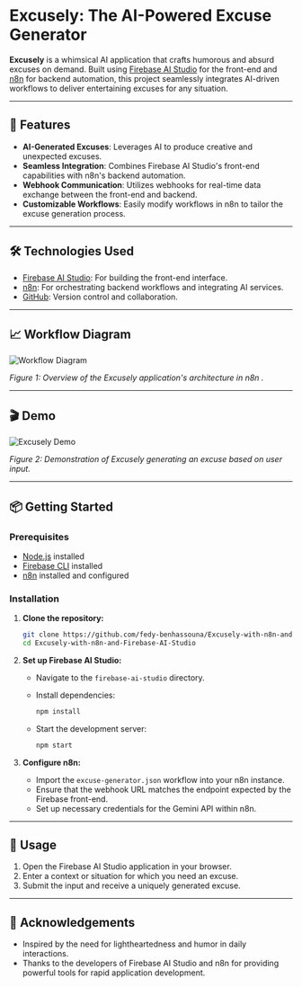 
# Excusely: The AI-Powered Excuse Generator 

**Excusely** is a whimsical AI application that crafts humorous and absurd excuses on demand. Built using [Firebase AI Studio](https://firebase.google.com/products/ai-studio) for the front-end and [n8n](https://n8n.io/) for backend automation, this project seamlessly integrates AI-driven workflows to deliver entertaining excuses for any situation.

---

## 🚀 Features

* **AI-Generated Excuses**: Leverages AI to produce creative and unexpected excuses.
* **Seamless Integration**: Combines Firebase AI Studio's front-end capabilities with n8n's backend automation.
* **Webhook Communication**: Utilizes webhooks for real-time data exchange between the front-end and backend.
* **Customizable Workflows**: Easily modify workflows in n8n to tailor the excuse generation process.

---

## 🛠️ Technologies Used

* [Firebase AI Studio](https://firebase.google.com/products/ai-studio): For building the front-end interface.
* [n8n](https://n8n.io/): For orchestrating backend workflows and integrating AI services.
* [GitHub](https://github.com/): Version control and collaboration.

---

## 📈 Workflow Diagram

![Workflow Diagram](https://github.com/user-attachments/assets/f18973de-c125-4b4d-a204-067ec6d2479d)

*Figure 1: Overview of the Excusely application's architecture in n8n .*

---

## 🎬 Demo

![Excusely Demo](https://github.com/user-attachments/assets/123c65da-26a0-491e-8f32-ba54f6fcc244)

*Figure 2: Demonstration of Excusely generating an excuse based on user input.*

---

## 📦 Getting Started

### Prerequisites

* [Node.js](https://nodejs.org/en/) installed
* [Firebase CLI](https://firebase.google.com/docs/cli) installed
* [n8n](https://n8n.io/) installed and configured

### Installation

1. **Clone the repository:**

   ```bash
   git clone https://github.com/fedy-benhassouna/Excusely-with-n8n-and-Firebase-AI-Studio.git
   cd Excusely-with-n8n-and-Firebase-AI-Studio
   ```

2. **Set up Firebase AI Studio:**

   * Navigate to the `firebase-ai-studio` directory.

   * Install dependencies:

     ```bash
     npm install
     ```

   * Start the development server:

     ```bash
     npm start
     ```

3. **Configure n8n:**

   * Import the `excuse-generator.json` workflow into your n8n instance.
   * Ensure that the webhook URL matches the endpoint expected by the Firebase front-end.
   * Set up necessary credentials for the Gemini API within n8n.

---

## 🧪 Usage

1. Open the Firebase AI Studio application in your browser.
2. Enter a context or situation for which you need an excuse.
3. Submit the input and receive a uniquely generated excuse.

---

## 🙌 Acknowledgements

* Inspired by the need for lightheartedness and humor in daily interactions.
* Thanks to the developers of Firebase AI Studio and n8n for providing powerful tools for rapid application development.
